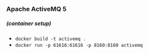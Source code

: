 ### Apache ActiveMQ 5 
##### (container setup)

* `docker build -t activemq .`
* `docker run -p 61616:61616 -p 8160:8160 activemq`

